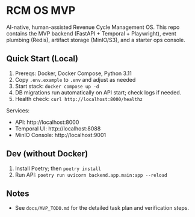 # RCM OS MVP

AI-native, human-assisted Revenue Cycle Management OS. This repo contains the MVP backend (FastAPI + Temporal + Playwright), event plumbing (Redis), artifact storage (MinIO/S3), and a starter ops console.

## Quick Start (Local)

1. Prereqs: Docker, Docker Compose, Python 3.11
2. Copy `.env.example` to `.env` and adjust as needed
3. Start stack: `docker compose up -d`
4. DB migrations run automatically on API start; check logs if needed.
5. Health check: `curl http://localhost:8000/healthz`

Services:
- API: http://localhost:8000
- Temporal UI: http://localhost:8088
- MinIO Console: http://localhost:9001

## Dev (without Docker)

1. Install Poetry; then `poetry install`
2. Run API: `poetry run uvicorn backend.app.main:app --reload`

## Notes

- See `docs/MVP_TODO.md` for the detailed task plan and verification steps.
